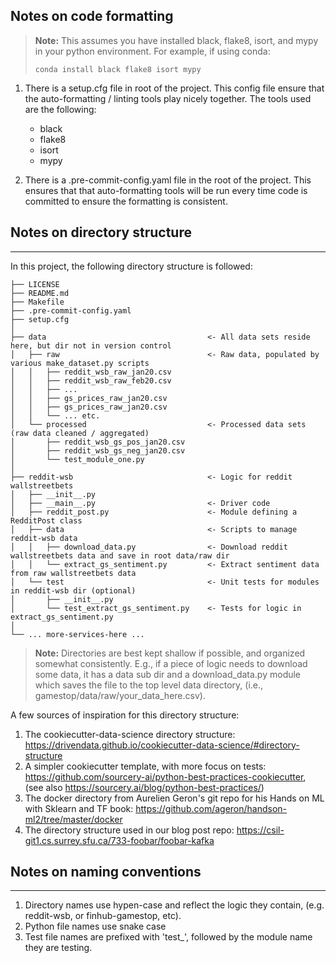## Notes on code formatting

> **Note:** 
> This assumes you have installed black, flake8, isort, and mypy in your python environment.
> For example, if using conda: 
>
> `conda install black flake8 isort mypy`



1. There is a setup.cfg file in root of the project. This config file ensure that
   the auto-formatting / linting tools play nicely together. The tools used are the following:
   - black
   - flake8
   - isort
   - mypy

2. There is a .pre-commit-config.yaml file in the root of the project. This ensures that that
   auto-formatting tools will be run every time code is committed to ensure the formatting is
   consistent.


## Notes on directory structure
------------

In this project, the following directory structure is followed:

```
├── LICENSE
├── README.md
├── Makefile
├── .pre-commit-config.yaml
├── setup.cfg
│
├── data                                    <- All data sets reside here, but dir not in version control
│   ├── raw                                 <- Raw data, populated by various make_dataset.py scripts
│   │   ├── reddit_wsb_raw_jan20.csv
│   │   ├── reddit_wsb_raw_feb20.csv
│   │   ├── ...
│   │   ├── gs_prices_raw_jan20.csv
│   │   ├── gs_prices_raw_jan20.csv
│   │   └── ... etc.
│   └── processed                           <- Processed data sets (raw data cleaned / aggregated)
│       ├── reddit_wsb_gs_pos_jan20.csv
│       ├── reddit_wsb_gs_neg_jan20.csv
│       └── test_module_one.py
│
├── reddit-wsb                              <- Logic for reddit wallstreetbets
│   ├── __init__.py
│   ├── __main__.py                         <- Driver code
│   ├── reddit_post.py                      <- Module defining a RedditPost class
│   ├── data                                <- Scripts to manage reddit-wsb data
│   │   ├── download_data.py                <- Download reddit wallstreetbets data and save in root data/raw dir
│   │   └── extract_gs_sentiment.py         <- Extract sentiment data from raw wallstreetbets data
│   └── test                                <- Unit tests for modules in reddit-wsb dir (optional)
│       ├── __init__.py
│       └── test_extract_gs_sentiment.py    <- Tests for logic in extract_gs_sentiment.py
│
└── ... more-services-here ...
```

> **Note:** 
Directories are best kept shallow if possible, and organized somewhat consistently.
E.g., if a piece of logic needs to download some data, it has a data sub dir and a download_data.py module which
saves the file to the top level data directory, (i.e., gamestop/data/raw/your_data_here.csv).

A few sources of inspiration for this directory structure:

1. The cookiecutter-data-science directory structure: https://drivendata.github.io/cookiecutter-data-science/#directory-structure
2. A simpler cookiecutter template, with more focus on tests: https://github.com/sourcery-ai/python-best-practices-cookiecutter, (see also https://sourcery.ai/blog/python-best-practices/)
3. The docker directory from Aurelien Geron's git repo for his Hands on ML with Sklearn and TF book: https://github.com/ageron/handson-ml2/tree/master/docker
4. The directory structure used in our blog post repo: https://csil-git1.cs.surrey.sfu.ca/733-foobar/foobar-kafka


## Notes on naming conventions
------------
1. Directory names use hypen-case and reflect the logic they contain, (e.g. reddit-wsb, or finhub-gamestop, etc).
2. Python file names use snake case
3. Test file names are prefixed with 'test_', followed by the module name they are testing.
